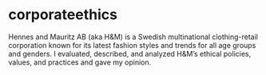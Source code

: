 # corporateethics
Hennes and Mauritz AB (aka H&amp;M) is a Swedish multinational clothing-retail corporation known for its latest fashion styles and trends for all age groups and genders. I evaluated, described, and analyzed H&amp;M’s ethical policies, values, and practices and gave my opinion.
